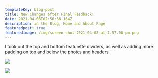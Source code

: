 ```yaml
---
templateKey: blog-post
title: New Changes after Final Feedback!
date: 2021-04-08T02:56:36.164Z
description: in the Blog, Home and About Page
featuredpost: true
featuredimage: /img/screen-shot-2021-04-08-at-2.57.08-pm.png
---
```

I took out the top and bottom featurette dividers, as well as adding more padding on top and below the photos and headers

![](/img/screen-shot-2021-04-08-at-2.57.19-pm.png)

![](/img/screen-shot-2021-04-08-at-2.57.08-pm.png)